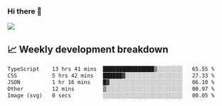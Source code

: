 ### Hi there 👋
<img align="center" src="https://github-readme-stats.vercel.app/api?username=Tumao727&show_icons=true&hide_title=true&theme=dracula" />


## 📈 Weekly development breakdown
<!--START_SECTION:waka-->

```txt
TypeScript    13 hrs 41 mins  ████████████████▒░░░░░░░░   65.55 %
CSS           5 hrs 42 mins   ██████▓░░░░░░░░░░░░░░░░░░   27.33 %
JSON          1 hr 16 mins    █▓░░░░░░░░░░░░░░░░░░░░░░░   06.10 %
Other         12 mins         ▒░░░░░░░░░░░░░░░░░░░░░░░░   00.97 %
Image (svg)   0 secs          ░░░░░░░░░░░░░░░░░░░░░░░░░   00.05 %
```

<!--END_SECTION:waka-->